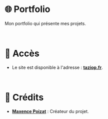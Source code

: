 # 🌐 Portfolio

Mon portfolio qui présente mes projets.

<br/>

# 📍 Accès

* Le site est disponible à l'adresse : **[taziop.fr](https://taziop.fr/)**.

<br />

# 🙏 Crédits

* [**Maxence Poizat**](https://github.com/maxencepzt) : Créateur du projet.